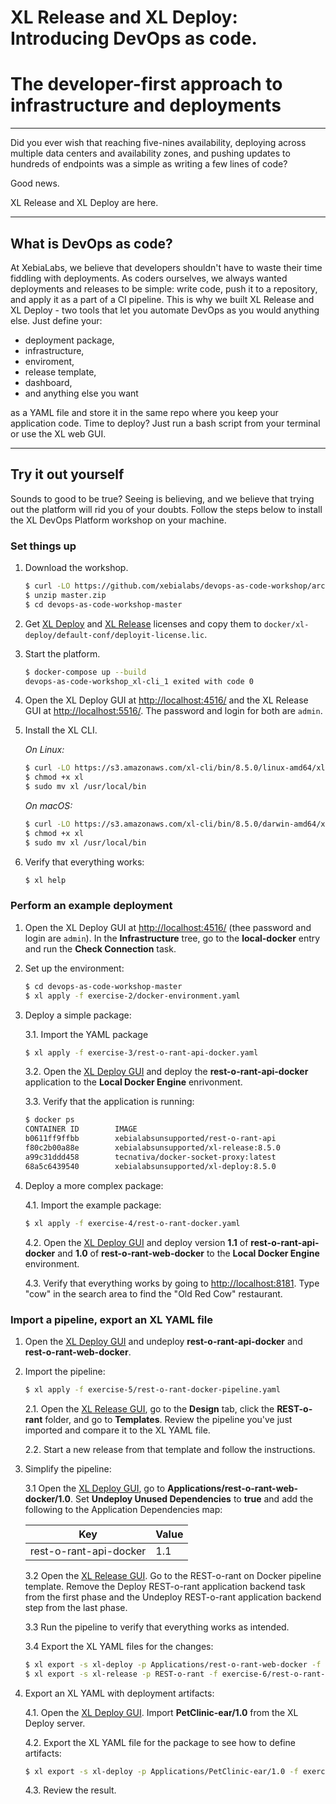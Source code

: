 # XL Release and XL Deploy: Introducing DevOps as code.
# The developer-first approach to infrastructure and deployments
___

Did you ever wish that reaching five-nines availability, deploying across multiple data centers and availability zones, and pushing updates to hundreds of endpoints was a simple as writing a few lines of code?

Good news.

XL Release and XL Deploy are here.

___

## What is DevOps as code?
At XebiaLabs, we believe that developers shouldn't have to waste their time fiddling with deployments. As coders ourselves, we always wanted deployments and releases to be simple: write code, push it to a repository, and apply it as a part of a CI pipeline. This is why we built XL Release and XL Deploy - two tools that let you automate DevOps as you would anything else. Just define your:

* deployment package,
* infrastructure,
* enviroment,
* release template,
* dashboard,
* and anything else you want

as a YAML file and store it in the same repo where you keep your application code. Time to deploy? Just run a bash script from your terminal or use the XL web GUI.

___

## Try it out yourself
Sounds to good to be true? Seeing is believing, and we believe that trying out the platform will rid you of your doubts. Follow the steps below to install the XL DevOps Platform workshop on your machine.

### Set things up

1. Download the workshop.

    ```bash
    $ curl -LO https://github.com/xebialabs/devops-as-code-workshop/archive/master.zip
    $ unzip master.zip
    $ cd devops-as-code-workshop-master
    ```

2. Get [XL Deploy](https://xebialabs.com/products/xl-deploy/trial/) and [XL Release](https://xebialabs.com/products/xl-release/trial/) licenses and copy them to `docker/xl-deploy/default-conf/deployit-license.lic`. 

3. Start the platform.

    ```bash
    $ docker-compose up --build
    devops-as-code-workshop_xl-cli_1 exited with code 0
    ```

4. Open the XL Deploy GUI at [http://localhost:4516/](http://localhost:4516) and the XL Release GUI at [http://localhost:5516/](http://localhost:5516/). The password and login for both are `admin`.

5. Install the XL CLI.

    *On Linux:*
    ```bash
    $ curl -LO https://s3.amazonaws.com/xl-cli/bin/8.5.0/linux-amd64/xl
    $ chmod +x xl
    $ sudo mv xl /usr/local/bin
    ```

    *On macOS:*
    ```bash
    $ curl -LO https://s3.amazonaws.com/xl-cli/bin/8.5.0/darwin-amd64/xl
    $ chmod +x xl
    $ sudo mv xl /usr/local/bin
    ```

6. Verify that everything works:

	 ```bash
	 $ xl help
	 ```

### Perform an example deployment

1. Open the XL Deploy GUI at [http://localhost:4516/](http://localhost:4516) (thee password and login are `admin`). In the **Infrastructure** tree, go to the **local-docker** entry and run the **Check Connection** task.

2. Set up the environment:

    ```bash
	$ cd devops-as-code-workshop-master
    $ xl apply -f exercise-2/docker-environment.yaml
    ```


3. Deploy a simple package:

    3.1. Import the YAML package

    ```bash
    $ xl apply -f exercise-3/rest-o-rant-api-docker.yaml
    ```
    
    3.2. Open the [XL Deploy GUI](http://localhost:4516) and deploy the **rest-o-rant-api-docker** application to the **Local Docker Engine** enrivonment.

    3.3. Verify that the application is running:

    ```bash
    $ docker ps
    CONTAINER ID        IMAGE                                           COMMAND                  CREATED             STATUS              PORTS                    NAMES
    b0611ff9ffbb        xebialabsunsupported/rest-o-rant-api            "java -Djava.securit…"   11 seconds ago      Up 10 seconds       8080/tcp                 rest-o-rant-api
    f80c2b00a88e        xebialabsunsupported/xl-release:8.5.0           "/opt/xebialabs/tini…"   3 days ago          Up About an hour    0.0.0.0:5516->5516/tcp   devops-as-code-workshop_xl-release_1
    a99c31ddd458        tecnativa/docker-socket-proxy:latest            "/docker-entrypoint.…"   3 days ago          Up About an hour    2375/tcp                 devops-as-code-workshop_dockerproxy_1
    68a5c6439540        xebialabsunsupported/xl-deploy:8.5.0            "/opt/xebialabs/tini…"   3 days ago          Up About an hour    0.0.0.0:4516->4516/tcp   devops-as-code-workshop_xl-deploy_1
    ```

4. Deploy a more complex package:

    4.1. Import the example package:

    ```bash
    $ xl apply -f exercise-4/rest-o-rant-docker.yaml
    ```

    4.2. Open the [XL Deploy GUI](http://localhost:4516) and deploy version **1.1** of **rest-o-rant-api-docker** and **1.0** of **rest-o-rant-web-docker** to the **Local Docker Engine** environment.

    4.3. Verify that everything works by going to [http://localhost:8181](http://localhost:8181). Type "cow" in the search area to find the "Old Red Cow" restaurant.

### Import a pipeline, export an XL YAML file

1. Open the [XL Deploy GUI](http://localhost:4516) and undeploy **rest-o-rant-api-docker** and **rest-o-rant-web-docker**.

2. Import the pipeline:

    ```bash
    $ xl apply -f exercise-5/rest-o-rant-docker-pipeline.yaml
    ```

    2.1. Open the [XL Release GUI](http://localhost:5516), go to the **Design** tab, click the **REST-o-rant** folder, and go to **Templates**. Review the pipeline you've just imported and compare it to the XL YAML file.

    2.2. Start a new release from that template and follow the instructions.

3. Simplify the pipeline:

    3.1 Open the [XL Deploy GUI](http://localhost:4516), go to **Applications/rest-o-rant-web-docker/1.0**. Set **Undeploy Unused Dependencies** to **true** and add the following to the Application Dependencies map:

    |Key                   |Value|
    |----------------------|-----|
    |rest-o-rant-api-docker|1.1  |

    3.2 Open the [XL Release GUI](http://localhost:5516). Go to the REST-o-rant on Docker pipeline template. Remove the Deploy REST-o-rant application backend task from the first phase and the Undeploy REST-o-rant application backend step from the last phase.

    3.3 Run the pipeline to verify that everything works as intended.

    3.4 Export the XL YAML files for the changes:

    ```bash
    $ xl export -s xl-deploy -p Applications/rest-o-rant-web-docker -f exercise-6/rest-o-rant-web-docker-with-dependencies.yaml
    $ xl export -s xl-release -p REST-o-rant -f exercise-6/rest-o-rant-pipeline-with-dependencies.yaml
    ```

4. Export an XL YAML with deployment artifacts:

    4.1. Open the [XL Deploy GUI](http://localhost:4516). Import **PetClinic-ear/1.0** from the XL Deploy server.

    4.2. Export the XL YAML file for the package to see how to define artifacts:

    ```bash
    $ xl export -s xl-deploy -p Applications/PetClinic-ear/1.0 -f exercise-7/petlinic-ear.yaml
    ```

    4.3. Review the result.